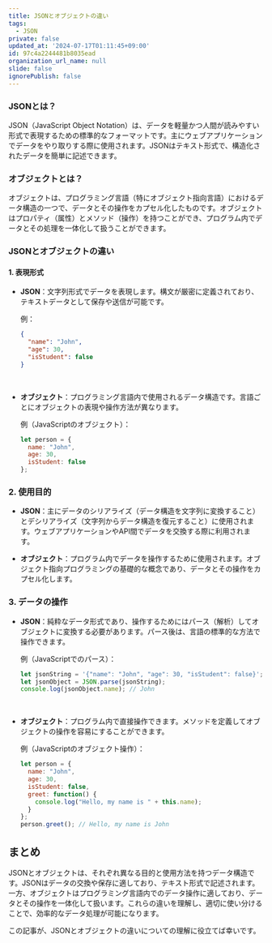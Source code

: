 ```yaml
---
title: JSONとオブジェクトの違い
tags:
  - JSON
private: false
updated_at: '2024-07-17T01:11:45+09:00'
id: 97c4a2244481b8035ead
organization_url_name: null
slide: false
ignorePublish: false
---
```

### JSONとは？

JSON（JavaScript Object Notation）は、データを軽量かつ人間が読みやすい形式で表現するための標準的なフォーマットです。主にウェブアプリケーションでデータをやり取りする際に使用されます。JSONはテキスト形式で、構造化されたデータを簡単に記述できます。

### オブジェクトとは？

オブジェクトは、プログラミング言語（特にオブジェクト指向言語）におけるデータ構造の一つで、データとその操作をカプセル化したものです。オブジェクトはプロパティ（属性）とメソッド（操作）を持つことができ、プログラム内でデータとその処理を一体化して扱うことができます。

### JSONとオブジェクトの違い

#### 1. 表現形式

- **JSON**：文字列形式でデータを表現します。構文が厳密に定義されており、テキストデータとして保存や送信が可能です。

  例：
  ```json
  {
    "name": "John",
    "age": 30,
    "isStudent": false
  }
  ```

<br>

- **オブジェクト**：プログラミング言語内で使用されるデータ構造です。言語ごとにオブジェクトの表現や操作方法が異なります。

    例（JavaScriptのオブジェクト）：
    
    ```javascript
    let person = {
      name: "John",
      age: 30,
      isStudent: false
    };
    ```

### 2. 使用目的

- **JSON**：主にデータのシリアライズ（データ構造を文字列に変換すること）とデシリアライズ（文字列からデータ構造を復元すること）に使用されます。ウェブアプリケーションやAPI間でデータを交換する際に利用されます。

- **オブジェクト**：プログラム内でデータを操作するために使用されます。オブジェクト指向プログラミングの基礎的な概念であり、データとその操作をカプセル化します。

### 3. データの操作

- **JSON**：純粋なデータ形式であり、操作するためにはパース（解析）してオブジェクトに変換する必要があります。パース後は、言語の標準的な方法で操作できます。

  例（JavaScriptでのパース）：

  ```javascript
  let jsonString = '{"name": "John", "age": 30, "isStudent": false}';
  let jsonObject = JSON.parse(jsonString);
  console.log(jsonObject.name); // John
  ```

<br>

-  **オブジェクト**：プログラム内で直接操作できます。メソッドを定義してオブジェクトの操作を容易にすることができます。

    例（JavaScriptのオブジェクト操作）：
    
    ```javascript
    let person = {
      name: "John",
      age: 30,
      isStudent: false,
      greet: function() {
        console.log("Hello, my name is " + this.name);
      }
    };
    person.greet(); // Hello, my name is John
    ```

## まとめ
JSONとオブジェクトは、それぞれ異なる目的と使用方法を持つデータ構造です。JSONはデータの交換や保存に適しており、テキスト形式で記述されます。一方、オブジェクトはプログラミング言語内でのデータ操作に適しており、データとその操作を一体化して扱います。これらの違いを理解し、適切に使い分けることで、効率的なデータ処理が可能になります。

この記事が、JSONとオブジェクトの違いについての理解に役立てば幸いです。
